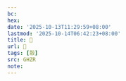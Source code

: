 ```yaml
---
bc:
hex:
date: '2025-10-13T11:29:59+08:00'
lastmod: '2025-10-14T06:42:23+08:00'
title: 󰣾
url: 󰣾
tags: [䐨]
src: GHZR
note:
---
```

